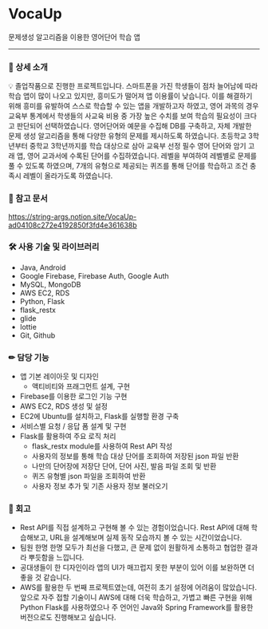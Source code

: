 # VocaUp
문제생성 알고리즘을 이용한 영어단어 학습 앱
___
### 📄 상세 소개

<aside>
💡 졸업작품으로 진행한 프로젝트입니다. 스마트폰을 가진 학생들이 점차 늘어남에 따라 학습 앱이 많이 나오고 있지만, 흥미도가 떨어져 앱 이용률이 낮습니다. 이를 해결하기 위해 흥미를 유발하여 스스로 학습할 수 있는 앱을 개발하고자 하였고, 영어 과목의 경우 교육부 통계에서 학생들의 사교육 비용 중 가장 높은 수치를 보여 학습의 필요성이 크다고 판단되어 선택하였습니다. 영어단어와 예문을 수집해 DB를 구축하고, 자체 개발한 문제 생성 알고리즘을 통해 다양한 유형의 문제를 제시하도록 하였습니다. 초등학교 3학년부터 중학교 3학년까지를 학습 대상으로 삼아 교육부 선정 필수 영어 단어와 암기 고래 앱, 영어 교과서에 수록된 단어를 수집하였습니다. 레벨을 부여하여 레벨별로 문제를 풀 수 있도록 하였으며, 7개의 유형으로 제공되는 퀴즈를 통해 단어를 학습하고 조건 충족시 레벨이 올라가도록 하였습니다.

</aside>

### 🔗 참고 문서
https://string-args.notion.site/VocaUp-ad04108c272e4192850f3fd4e361638b

### 🛠 사용 기술 및 라이브러리

- Java, Android
- Google Firebase, Firebase Auth, Google Auth
- MySQL, MongoDB
- AWS EC2, RDS
- Python, Flask
- flask_restx
- glide
- lottie
- Git, Github

### ✏ 담당 기능

- 앱 기본 레이아웃 및 디자인
    - 액티비티와 프래그먼트 설계, 구현
- Firebase를 이용한 로그인 기능 구현
- AWS EC2, RDS 생성 및 설정
- EC2에 Ubuntu를 설치하고, Flask를 실행할 환경 구축
- 서비스별 요청 / 응답 폼 설계 및 구현
- Flask를 활용하여 주요 로직 처리
    - flask_restx module를 사용하여 Rest API 작성
    - 사용자의 정보를 통해 학습 대상 단어를 조회하여 저장된 json 파일 반환
    - 나만의 단어장에 저장단 단어, 단어 사진, 발음 파일 조회 및 반환
    - 퀴즈 유형별 json 파일을 조회하여 반환
    - 사용자 정보 추가 및 기존 사용자 정보 불러오기

### 🤔 회고

- Rest API를 직접 설계하고 구현해 볼 수 있는 경험이었습니다. Rest API에 대해 학습해보고, URL을 설계해보며 실제 동작 모습까지 볼 수 있는 시간이었습니다.
- 팀원 한명 한명 모두가 최선을 다했고, 큰 문제 없이 원활하게 소통하고 협업한 결과라 뿌듯함을 느낍니다.
- 공대생들이 한 디자인이라 앱의 UI가 매끄럽지 못한 부분이 있어 이를 보완하면 더 좋을 것 같습니다.
- AWS를 활용한 두 번째 프로젝트였는데, 여전히 초기 설정에 어려움이 많았습니다. 앞으로 자주 접할 기술이니 AWS에 대해 더욱 학습하고, 가볍고 빠른 구현을 위해 Python Flask를 사용하였으나 주 언어인 Java와 Spring Framework를 활용한 버전으로도 진행해보고 싶습니다.
